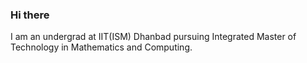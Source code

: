 ### Hi there 

I am an undergrad at IIT(ISM) Dhanbad pursuing Integrated Master of Technology in Mathematics and Computing.
